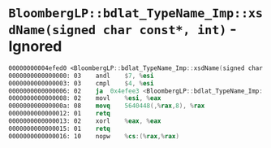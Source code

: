 # `BloombergLP::bdlat_TypeName_Imp::xsdName(signed char const*, int)` - Ignored

```nasm
00000000004efed0 <BloombergLP::bdlat_TypeName_Imp::xsdName(signed char const*, int)>:
0000000000000000: 03	andl	$7, %esi
0000000000000003: 03	cmpl	$4, %esi
0000000000000006: 02	ja	0x4efee3 <BloombergLP::bdlat_TypeName_Imp::xsdName(signed char const*, int)+0x13>
0000000000000008: 02	movl	%esi, %eax
000000000000000a: 08	movq	5640448(,%rax,8), %rax
0000000000000012: 01	retq	
0000000000000013: 02	xorl	%eax, %eax
0000000000000015: 01	retq	
0000000000000016: 10	nopw	%cs:(%rax,%rax)
```
